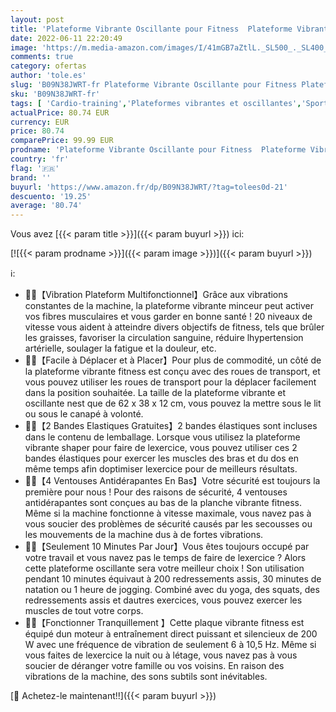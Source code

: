 ```yaml
---
layout: post
title: 'Plateforme Vibrante Oscillante pour Fitness  Plateforme Vibrante Silencieux|Antidérapant|20 Vitesses Équivalent à 99 Vitesses  Plaque Vibrante Contrôlé par Ecran/Télécommande  Charge Maximale 120kg'
date: 2022-06-11 22:20:49
image: 'https://m.media-amazon.com/images/I/41mGB7aZtlL._SL500_._SL400_.jpg'
comments: true
category: ofertas
author: 'tole.es'
slug: 'B09N38JWRT-fr Plateforme Vibrante Oscillante pour Fitness Plateforme...'
sku: 'B09N38JWRT-fr'
tags: [ 'Cardio-training','Plateformes vibrantes et oscillantes','Sports et Loisirs','Équipement dexercice et musculation','🇫🇷', ]
actualPrice: 80.74 EUR
currency: EUR
price: 80.74
comparePrice: 99.99 EUR
prodname: 'Plateforme Vibrante Oscillante pour Fitness  Plateforme Vibrante Silencieux|Antidérapant|20 Vitesses Équivalent à 99 Vitesses  Plaque Vibrante Contrôlé par Ecran/Télécommande  Charge Maximale 120kg'
country: 'fr'
flag: '🇫🇷'
brand: ''
buyurl: 'https://www.amazon.fr/dp/B09N38JWRT/?tag=tolees0d-21'
descuento: '19.25'
average: '80.74'
---
```


Vous avez [{{< param title >}}]({{< param buyurl >}}) ici:

[![{{< param prodname >}}]({{< param image >}})]({{< param buyurl >}})

ℹ️:

- 💪💪【Vibration Plateform Multifonctionnel】Grâce aux vibrations constantes de la machine, la plateforme vibrante minceur peut activer vos fibres musculaires et vous garder en bonne santé ! 20 niveaux de vitesse vous aident à atteindre divers objectifs de fitness, tels que brûler les graisses, favoriser la circulation sanguine, réduire lhypertension artérielle, soulager la fatigue et la douleur, etc.
- 💪💪【Facile à Déplacer et à Placer】Pour plus de commodité, un côté de la plateforme vibrante fitness est conçu avec des roues de transport, et vous pouvez utiliser les roues de transport pour la déplacer facilement dans la position souhaitée. La taille de la plateforme vibrante et oscillante nest que de 62 x 38 x 12 cm, vous pouvez la mettre sous le lit ou sous le canapé à volonté.
- 💪💪【2 Bandes Elastiques Gratuites】2 bandes élastiques sont incluses dans le contenu de lemballage. Lorsque vous utilisez la plateforme vibrante shaper pour faire de lexercice, vous pouvez utiliser ces 2 bandes élastiques pour exercer les muscles des bras et du dos en même temps afin doptimiser lexercice pour de meilleurs résultats.
- 💪💪【4 Ventouses Antidérapantes En Bas】Votre sécurité est toujours la première pour nous ! Pour des raisons de sécurité, 4 ventouses antidérapantes sont conçues au bas de la planche vibrante fitness. Même si la machine fonctionne à vitesse maximale, vous navez pas à vous soucier des problèmes de sécurité causés par les secousses ou les mouvements de la machine dus à de fortes vibrations.
- 💪💪【Seulement 10 Minutes Par Jour】Vous êtes toujours occupé par votre travail et vous navez pas le temps de faire de lexercice ? Alors cette plateforme oscillante sera votre meilleur choix ! Son utilisation pendant 10 minutes équivaut à 200 redressements assis, 30 minutes de natation ou 1 heure de jogging. Combiné avec du yoga, des squats, des redressements assis et dautres exercices, vous pouvez exercer les muscles de tout votre corps.
- 💪💪【Fonctionner Tranquillement 】Cette plaque vibrante fitness est équipé dun moteur à entraînement direct puissant et silencieux de 200 W avec une fréquence de vibration de seulement 6 à 10,5 Hz. Même si vous faites de lexercice la nuit ou à létage, vous navez pas à vous soucier de déranger votre famille ou vos voisins. En raison des vibrations de la machine, des sons subtils sont inévitables.

[🛒 Achetez-le maintenant!!]({{< param buyurl >}})
